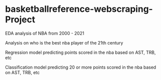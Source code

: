 # basketballreference-webscraping-Project
EDA analysis of NBA from 2000 - 2021

Analysis on who is the best nba player of the 21th century

Regression model predicting points scored in the nba based on AST, TRB, etc

Classification model predicting 20 or more points scored in the nba based on AST, TRB, etc
